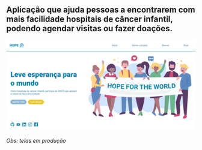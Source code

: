 <h2>Aplicação que ajuda pessoas a encontrarem com mais facilidade hospitais de câncer infantil, podendo agendar visitas ou fazer doações.</h2>
<img src="https://github.com/thayanemenezes/Hope/blob/main/hope1.png?raw=true">
<h6>Obs: telas em produção</h6>
